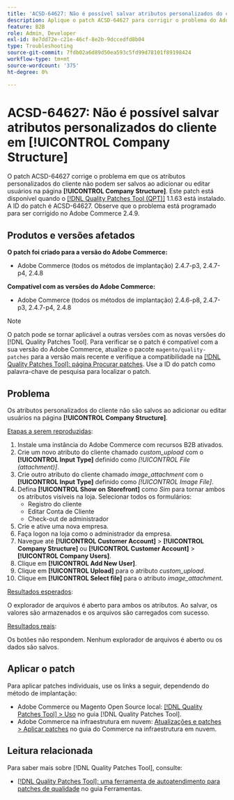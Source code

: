 ```yaml
---
title: 'ACSD-64627: Não é possível salvar atributos personalizados do cliente em [!UICONTROL Company Structure]'
description: Aplique o patch ACSD-64627 para corrigir o problema do Adobe Commerce em que os atributos personalizados do cliente não podem ser salvos ao adicionar ou editar usuários no [!UICONTROL Company Structure].
feature: B2B
role: Admin, Developer
exl-id: 8e7dd72e-c21e-46cf-8e2b-9dccedfd8b04
type: Troubleshooting
source-git-commit: 7fdb02a6d89d50ea593c5fd99d78101f89198424
workflow-type: tm+mt
source-wordcount: '375'
ht-degree: 0%

---
```


# ACSD-64627: Não é possível salvar atributos personalizados do cliente em [!UICONTROL Company Structure]

O patch ACSD-64627 corrige o problema em que os atributos personalizados do cliente não podem ser salvos ao adicionar ou editar usuários na página **[!UICONTROL Company Structure]**. Este patch está disponível quando o [[!DNL Quality Patches Tool (QPT)]](/help/tools/quality-patches-tool/quality-patches-tool-to-self-serve-quality-patches.md) 1.1.63 está instalado. A ID do patch é ACSD-64627. Observe que o problema está programado para ser corrigido no Adobe Commerce 2.4.9.

## Produtos e versões afetados

**O patch foi criado para a versão do Adobe Commerce:**

* Adobe Commerce (todos os métodos de implantação) 2.4.7-p3, 2.4.7-p4, 2.4.8

**Compatível com as versões do Adobe Commerce:**

* Adobe Commerce (todos os métodos de implantação) 2.4.6-p8, 2.4.7-p3, 2.4.7-p4, 2.4.8

>[!NOTE]
>
>O patch pode se tornar aplicável a outras versões com as novas versões do [!DNL Quality Patches Tool]. Para verificar se o patch é compatível com a sua versão do Adobe Commerce, atualize o pacote `magento/quality-patches` para a versão mais recente e verifique a compatibilidade na [[!DNL Quality Patches Tool]: página Procurar patches](https://experienceleague.adobe.com/tools/commerce-quality-patches/index.html?lang=pt-BR). Use a ID do patch como palavra-chave de pesquisa para localizar o patch.

## Problema

Os atributos personalizados do cliente não são salvos ao adicionar ou editar usuários na página **[!UICONTROL Company Structure]**.

<u>Etapas a serem reproduzidas</u>:

1. Instale uma instância do Adobe Commerce com recursos B2B ativados.
1. Crie um novo atributo do cliente chamado *custom_upload* com o **[!UICONTROL Input Type]** definido como *[!UICONTROL File (attachment)]*.
1. Crie outro atributo do cliente chamado *image_attachment* com o **[!UICONTROL Input Type]** definido como *[!UICONTROL Image File]*.
1. Defina **[!UICONTROL Show on Storefront]** como *Sim* para tornar ambos os atributos visíveis na loja. Selecionar todos os formulários:
   * Registro do cliente
   * Editar Conta de Cliente
   * Check-out de administrador
1. Crie e ative uma nova empresa.
1. Faça logon na loja como o administrador da empresa.
1. Navegue até **[!UICONTROL Customer Account]** > **[!UICONTROL Company Structure]** ou **[!UICONTROL Customer Account]** > **[!UICONTROL Company Users]**.
1. Clique em **[!UICONTROL Add New User]**.
1. Clique em **[!UICONTROL Upload]** para o atributo *custom_upload*.
1. Clique em **[!UICONTROL Select file]** para o atributo *image_attachment*.

<u>Resultados esperados</u>:

O explorador de arquivos é aberto para ambos os atributos. Ao salvar, os valores são armazenados e os arquivos são carregados com sucesso.

<u>Resultados reais</u>:

Os botões não respondem. Nenhum explorador de arquivos é aberto ou os dados são salvos.

## Aplicar o patch

Para aplicar patches individuais, use os links a seguir, dependendo do método de implantação:

* Adobe Commerce ou Magento Open Source local: [[!DNL Quality Patches Tool] > Uso](/help/tools/quality-patches-tool/usage.md) no guia [!DNL Quality Patches Tool].
* Adobe Commerce na infraestrutura em nuvem: [Atualizações e patches > Aplicar patches](https://experienceleague.adobe.com/docs/commerce-cloud-service/user-guide/develop/upgrade/apply-patches.html?lang=pt-BR) no guia do Commerce na infraestrutura em nuvem.

## Leitura relacionada

Para saber mais sobre [!DNL Quality Patches Tool], consulte:

* [[!DNL Quality Patches Tool]: uma ferramenta de autoatendimento para patches de qualidade](/help/tools/quality-patches-tool/quality-patches-tool-to-self-serve-quality-patches.md) no guia Ferramentas.
